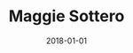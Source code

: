 ---
layout: site
title: "Maggie Sottero"
date: 2018-01-01
categories: [community]
version: 1.5.7
major: 1
minor: 5
patch: 7
slug: maggie-sottero
link: https://www.maggiesottero.com/
permalink: /sites/:slug
---